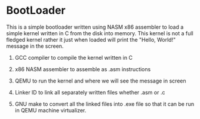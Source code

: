 # BootLoader
This is a simple bootloader written using NASM x86 assembler to load a simple kernel written in C from the disk into memory. 
This kernel is not a full fledged kernel rather it just when loaded will print the "Hello, World!" message in the screen. 
1. GCC compiler to compile the kernel written in C
	
2. x86 NASM assembler to assemble as .asm instructions
	
3. QEMU to run the kernel and where we will see the message in screen
	
4. Linker ID to link all separately written files whether .asm or .c
	
5. GNU make to convert all the linked files into .exe file so that it can be run in QEMU machine virtualizer. 
